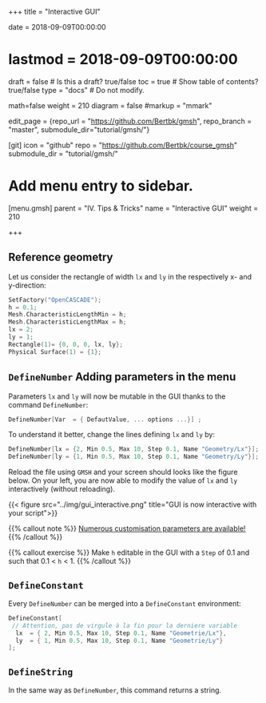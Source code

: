 +++
title = "Interactive GUI"

date = 2018-09-09T00:00:00
# lastmod = 2018-09-09T00:00:00

draft = false  # Is this a draft? true/false
toc = true  # Show table of contents? true/false
type = "docs"  # Do not modify.

math=false
weight = 210
diagram = false
#markup = "mmark"

edit_page = {repo_url = "https://github.com/Bertbk/gmsh", repo_branch = "master", submodule_dir="tutorial/gmsh/"}

[git]
  icon = "github"
  repo = "https://github.com/Bertbk/course_gmsh"
  submodule_dir = "tutorial/gmsh/"
  

# Add menu entry to sidebar.
[menu.gmsh]
  parent = "IV. Tips & Tricks"
  name = "Interactive GUI"
  weight = 210


+++

## Reference geometry

Let us consider the rectangle of width `lx` and `ly` in the respectively x- and y-direction:

```c++
SetFactory("OpenCASCADE");
h = 0.1;
Mesh.CharacteristicLengthMin = h;
Mesh.CharacteristicLengthMax = h;
lx = 2;
ly = 1;
Rectangle(1)= {0, 0, 0, lx, ly};
Physical Surface(1) = {1};
```

## `DefineNumber` Adding parameters in the menu

Parameters `lx` and `ly` will now be mutable in the GUI thanks to the command `DefineNumber`:
```c++
DefineNumber[Var  = { DefautValue, ... options ...}] ;
```
To understand it better, change the lines defining `lx` and `ly` by:
```c++
DefineNumber[lx = {2, Min 0.5, Max 10, Step 0.1, Name "Geometry/Lx"}];
DefineNumber[ly = {1, Min 0.5, Max 10, Step 0.1, Name "Geometry/Ly"}];
```
Reload the file using `GMSH` and your screen should looks like the figure below. On your left, you are now able to modify the value of `lx` and `ly` interactively (without reloading).


{{< figure src="../img/gui_interactive.png" title="GUI is now interactive with your script">}}


{{% callout note %}}
[Numerous customisation parameters are available!](https://gitlab.onelab.info/doc/tutorials/wikis/ONELAB-syntax-for-Gmsh-and-GetDP)
{{% /callout %}}

{{% callout exercise %}}
Make `h` editable in the GUI with a `Step` of 0.1 and such that 0.1 < `h` < 1.
{{% /callout %}}


## `DefineConstant`

Every `DefineNumber` can be merged into a `DefineConstant` environment:
```c++
DefineConstant[
 // Attention, pas de virgule à la fin pour la derniere variable
  lx  = { 2, Min 0.5, Max 10, Step 0.1, Name "Geometrie/Lx"},
  ly  = { 1, Min 0.5, Max 10, Step 0.1, Name "Geometrie/Ly"}
];
```

## `DefineString`

In the same way as `DefineNumber`, this command returns a string.
